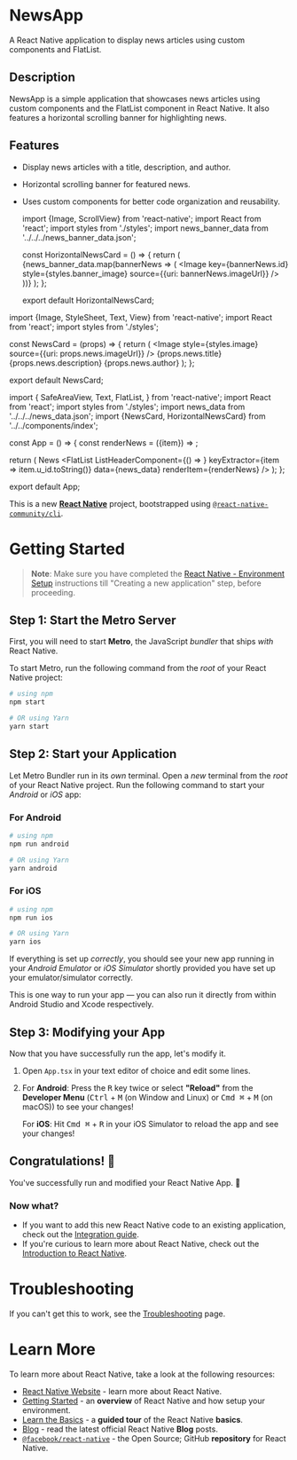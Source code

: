 # NewsApp
A React Native application to display news articles using custom components and FlatList.

## Description
NewsApp is a simple application that showcases news articles using custom components and the FlatList component in React Native. It also features a horizontal scrolling banner for highlighting news.

## Features
- Display news articles with a title, description, and author.
- Horizontal scrolling banner for featured news.
- Uses custom components for better code organization and reusability.

   import {Image, ScrollView} from 'react-native';
   import React from 'react';
   import styles from './styles';
   import news_banner_data from '../../../news_banner_data.json';
   
   const HorizontalNewsCard = () => {
     return (
       <ScrollView horizontal={true} showsHorizontalScrollIndicator={false}>
         {news_banner_data.map(bannerNews => (
           <Image
             key={bannerNews.id}
             style={styles.banner_image}
             source={{uri: bannerNews.imageUrl}}
           />
         ))}
       </ScrollView>
     );
   };
   
   export default HorizontalNewsCard;


import {Image, StyleSheet, Text, View} from 'react-native';
import React from 'react';
import styles from './styles';

const NewsCard = (props) => {
  return (
    <View style={styles.container}>
      <Image style={styles.image} source={{uri: props.news.imageUrl}} />
      <View style={styles.innerContainer}>
        <Text style={styles.title}>{props.news.title}</Text>
        <Text style={styles.description}>{props.news.description}</Text>
        <Text style={styles.author}>{props.news.author}</Text>
      </View>
    </View>
  );
};

export default NewsCard;


import {
  SafeAreaView,
  Text,
  FlatList,
} from 'react-native';
import React from 'react';
import styles from './styles';
import news_data from '../../../news_data.json';
import {NewsCard, HorizontalNewsCard} from '../../components/index';

const App = () => {
  const renderNews = ({item}) => <NewsCard news={item} />;

  return (
    <SafeAreaView style={styles.container}>
      <Text style={styles.headerText}>News</Text>
      <FlatList
        ListHeaderComponent={() => <HorizontalNewsCard />}
        keyExtractor={item => item.u_id.toString()}
        data={news_data}
        renderItem={renderNews}
      />
    </SafeAreaView>
  );
};

export default App;




This is a new [**React Native**](https://reactnative.dev) project, bootstrapped using [`@react-native-community/cli`](https://github.com/react-native-community/cli).

# Getting Started

>**Note**: Make sure you have completed the [React Native - Environment Setup](https://reactnative.dev/docs/environment-setup) instructions till "Creating a new application" step, before proceeding.

## Step 1: Start the Metro Server

First, you will need to start **Metro**, the JavaScript _bundler_ that ships _with_ React Native.

To start Metro, run the following command from the _root_ of your React Native project:

```bash
# using npm
npm start

# OR using Yarn
yarn start
```

## Step 2: Start your Application

Let Metro Bundler run in its _own_ terminal. Open a _new_ terminal from the _root_ of your React Native project. Run the following command to start your _Android_ or _iOS_ app:

### For Android

```bash
# using npm
npm run android

# OR using Yarn
yarn android
```

### For iOS

```bash
# using npm
npm run ios

# OR using Yarn
yarn ios
```

If everything is set up _correctly_, you should see your new app running in your _Android Emulator_ or _iOS Simulator_ shortly provided you have set up your emulator/simulator correctly.

This is one way to run your app — you can also run it directly from within Android Studio and Xcode respectively.

## Step 3: Modifying your App

Now that you have successfully run the app, let's modify it.

1. Open `App.tsx` in your text editor of choice and edit some lines.
2. For **Android**: Press the <kbd>R</kbd> key twice or select **"Reload"** from the **Developer Menu** (<kbd>Ctrl</kbd> + <kbd>M</kbd> (on Window and Linux) or <kbd>Cmd ⌘</kbd> + <kbd>M</kbd> (on macOS)) to see your changes!

   For **iOS**: Hit <kbd>Cmd ⌘</kbd> + <kbd>R</kbd> in your iOS Simulator to reload the app and see your changes!

## Congratulations! :tada:

You've successfully run and modified your React Native App. :partying_face:

### Now what?

- If you want to add this new React Native code to an existing application, check out the [Integration guide](https://reactnative.dev/docs/integration-with-existing-apps).
- If you're curious to learn more about React Native, check out the [Introduction to React Native](https://reactnative.dev/docs/getting-started).

# Troubleshooting

If you can't get this to work, see the [Troubleshooting](https://reactnative.dev/docs/troubleshooting) page.

# Learn More

To learn more about React Native, take a look at the following resources:

- [React Native Website](https://reactnative.dev) - learn more about React Native.
- [Getting Started](https://reactnative.dev/docs/environment-setup) - an **overview** of React Native and how setup your environment.
- [Learn the Basics](https://reactnative.dev/docs/getting-started) - a **guided tour** of the React Native **basics**.
- [Blog](https://reactnative.dev/blog) - read the latest official React Native **Blog** posts.
- [`@facebook/react-native`](https://github.com/facebook/react-native) - the Open Source; GitHub **repository** for React Native.
